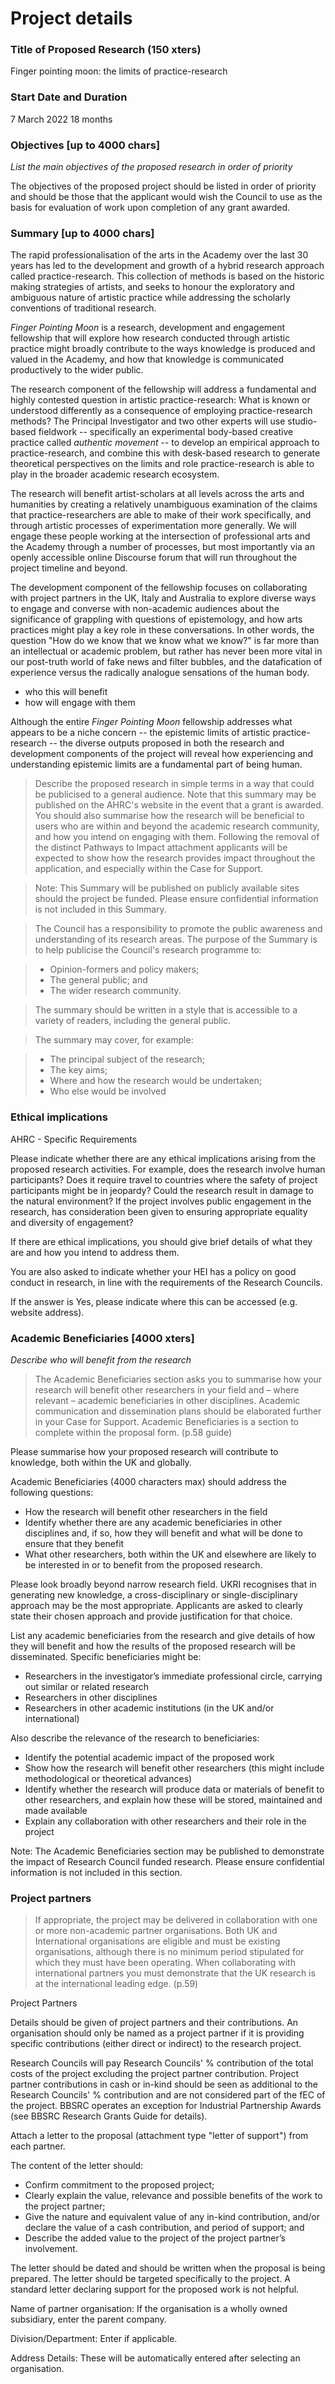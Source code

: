 # Project details #

### Title of Proposed Research (150 xters)

Finger pointing moon: the limits of practice-research

### Start Date and Duration 

7 March 2022
18 months

### Objectives [up to 4000 chars] ###

_List the main objectives of the proposed research in order of priority_

The objectives of the proposed project should be listed in order of priority and should be those that the applicant would wish the Council to use as the basis for evaluation of work upon completion of any grant awarded.


### Summary [up to 4000 chars] 


The rapid professionalisation of the arts in the Academy over the last 30 years has led to the development and growth of a hybrid research approach called practice-research. This collection of methods is based on the historic making strategies of artists, and seeks to honour the exploratory and ambiguous nature of artistic practice while addressing the scholarly conventions of traditional research. 

_Finger Pointing Moon_ is a research, development and engagement fellowship that will explore how research conducted through artistic practice might broadly contribute to the ways knowledge is produced and valued in the Academy, and how that knowledge is communicated productively to the wider public. 

The research component of the fellowship will address a fundamental and highly contested question in artistic practice-research: What is known or understood differently as a consequence of employing practice-research methods? The Principal Investigator and two other experts will use studio-based fieldwork -- specifically an experimental body-based creative practice called _authentic movement_ -- to develop an empirical approach to practice-research, and combine this with desk-based research to generate theoretical perspectives on the limits and role practice-research is able to play in the broader academic research ecosystem.

The research will benefit artist-scholars at all levels across the arts and humanities by creating a relatively unambiguous examination of the claims that practice-researchers are able to make of their work specifically, and through artistic processes of experimentation more generally. We will engage these people working at the intersection of professional arts and the Academy through a number of processes, but most importantly via an openly accessible online Discourse forum that will run throughout the project timeline and beyond.

The development component of the fellowship focuses on collaborating with project partners in the UK, Italy and Australia to explore diverse ways to engage and converse with non-academic audiences about the significance of grappling with questions of epistemology, and how arts practices might play a key role in these conversations. In other words, the question "How do we know that we know what we know?" is far more than an intellectual or academic problem, but rather has never been more vital in our post-truth world of fake news and filter bubbles, and the datafication of experience versus the radically analogue sensations of the human body.

- who this will benefit 
- how will engage with them

Although the entire _Finger Pointing Moon_ fellowship addresses what appears to be a niche concern -- the epistemic limits of artistic practice-research -- the diverse outputs proposed in both the research and development components of the project will reveal how experiencing and understanding epistemic limits are a fundamental part of being human.



>Describe the proposed research in simple terms in a way that could be publicised to a general audience. Note that this summary may be published on the AHRC's website in the event that a grant is awarded. You should also summarise how the research will be beneficial to users who are within and beyond the academic research community, and how you intend on engaging with them. Following the removal of the distinct Pathways to Impact attachment applicants will be expected to show how the research provides impact throughout the application, and especially within the Case for Support.

>Note: This Summary will be published on publicly available sites should the project be funded. Please ensure confidential information is not included in this Summary.

>The Council has a responsibility to promote the public awareness and understanding of its research areas. The purpose of the Summary is to help publicise the Council's research programme to:

>- Opinion-formers and policy makers;
>- The general public; and
>- The wider research community.

>The summary should be written in a style that is accessible to a variety of readers, including the general public. 

>The summary may cover, for example:

>- The principal subject of the research;
>- The key aims;
>- Where and how the research would be undertaken;
>- Who else would be involved


### Ethical implications

AHRC - Specific Requirements

Please indicate whether there are any ethical implications arising from the proposed research activities.  For example, does the research involve human participants?  Does it require travel to countries where the safety of project participants might be in jeopardy? Could the research result in damage to the natural environment?  If the project involves public engagement in the research, has consideration been given to ensuring appropriate equality and diversity of engagement?

If there are ethical implications, you should give brief details of what they are and how you intend to address them.

You are also asked to indicate whether your HEI has a policy on good conduct in research, in line with the requirements of the Research Councils.

If the answer is Yes, please indicate where this can be accessed (e.g. website address).

### Academic Beneficiaries [4000 xters] ###

_Describe who will benefit from the research_

>The Academic Beneficiaries section asks you to summarise how your research will benefit other researchers in your field and – where relevant – academic beneficiaries in other disciplines. Academic communication and dissemination plans should be elaborated further in your Case for Support. Academic Beneficiaries is a section to complete within the proposal form. (p.58 guide)

Please summarise how your proposed research will contribute to knowledge, both within the UK and globally.

Academic Beneficiaries (4000 characters max) should address the following questions:

- How the research will benefit other researchers in the field
- Identify whether there are any academic beneficiaries in other disciplines and, if so, how they will benefit and what will be done to ensure that they benefit
- What other researchers, both within the UK and elsewhere are likely to be interested in or to benefit from the proposed research.

Please look broadly beyond narrow research field. UKRI recognises that in generating new knowledge, a cross-disciplinary or single-disciplinary approach may be the most appropriate. Applicants are asked to clearly state their chosen approach and provide justification for that choice.

List any academic beneficiaries from the research and give details of how they will benefit and how the results of the proposed research will be disseminated. Specific beneficiaries might be:

- Researchers in the investigator’s immediate professional circle, carrying out similar or related research
- Researchers in other disciplines
- Researchers in other academic institutions (in the UK and/or international)

Also describe the relevance of the research to beneficiaries:

- Identify the potential academic impact of the proposed work
- Show how the research will benefit other researchers (this might include methodological or theoretical advances)
- Identify whether the research will produce data or materials of benefit to other researchers, and explain how these will be stored, maintained and made available
- Explain any collaboration with other researchers and their role in the project

Note: The Academic Beneficiaries section may be published to demonstrate the impact of Research Council funded research.  Please ensure confidential information is not included in this section.


### Project partners

>If appropriate, the project may be delivered in collaboration with one or more non-academic partner organisations. Both UK and International organisations are eligible and must be existing organisations, although there is no minimum period stipulated for which they must have been operating. When collaborating with international partners you must demonstrate that the UK research is at the international leading edge. (p.59)


Project Partners

Details should be given of project partners and their contributions. An organisation should only be named as a project partner if it is providing specific contributions (either direct or indirect) to the research project.

Research Councils will pay Research Councils' % contribution of the total costs of the project excluding the project partner contribution. Project partner contributions in cash or in-kind should be seen as additional to the Research Councils' % contribution and are not considered part of the fEC of the project. BBSRC operates an exception for Industrial Partnership Awards (see BBSRC Research Grants Guide for details).

Attach a letter to the proposal (attachment type "letter of support") from each partner.

The content of the letter should:

- Confirm commitment to the proposed project;
- Clearly explain the value, relevance and possible benefits of the work to the project partner;
- Give the nature and equivalent value of any in-kind contribution, and/or declare the value of a cash contribution, and period of support; and
- Describe the added value to the project of the project partner’s involvement.

The letter should be dated and should be written when the proposal is being prepared. The letter should be targeted specifically to the project. A standard letter declaring support for the proposed work is not helpful.

Name of partner organisation: If the organisation is a wholly owned subsidiary, enter the parent company.

Division/Department: Enter if applicable.

Address Details: These will be automatically entered after selecting an organisation.



